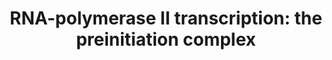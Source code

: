 ---
annotations:
- id: PW:0000127
  parent: regulatory pathway
  type: Pathway Ontology
  value: RNA polymerase II transcription pathway
- id: PW:0000004
  parent: regulatory pathway
  type: Pathway Ontology
  value: regulatory pathway
authors:
- Jmlohmann
- Egonw
- Khanspers
- Duan
citedin: ''
communities: []
description: 'RNA Polymerase II transcription: the preinitiation complex.'
last-edited: 2025-08-07
ndex: null
organisms:
- Homo sapiens
redirect_from:
- /index.php/Pathway:WP5563
- /instance/WP5563
- /instance/WP5563_r140196
revision: r140196
schema-jsonld:
- '@context': https://schema.org/
  '@id': https://wikipathways.github.io/pathways/WP5563.html
  '@type': Dataset
  creator:
    '@type': Organization
    name: WikiPathways
  description: 'RNA Polymerase II transcription: the preinitiation complex.'
  keywords:
  - CCNC
  - CDK8
  - CTDP1
  - ELK1
  - ERCC3
  - GTF2A1
  - GTF2B
  - GTF2E2
  - GTF2F1
  - MED1
  - MED10
  - MED11
  - MED12
  - MED13
  - MED14
  - MED15
  - MED16
  - MED17
  - MED18
  - MED19
  - MED20
  - MED21
  - MED22
  - MED23
  - MED24
  - MED25
  - MED26
  - MED27
  - MED28
  - MED29
  - MED30
  - MED31
  - MED4
  - MED6
  - MED7
  - MED8
  - MED9
  - NELFA
  - NELFB
  - NELFCD
  - NELFE
  - POLR2A
  - POLR2B
  - POLR2C
  - POLR2D
  - POLR2E
  - POLR2F
  - POLR2G
  - POLR2H
  - POLR2I
  - POLR2J
  - POLR2K
  - POLR2L
  - POLR2M
  - TAF1
  - TAF10
  - TAF11
  - TAF12
  - TAF13
  - TAF2
  - TAF3
  - TAF4
  - TAF5
  - TAF6
  - TAF7
  - TAF8
  - TAF9
  - TBP
  - THRA
  license: CC0
  name: 'RNA-polymerase II transcription: the preinitiation complex'
seo: CreativeWork
title: 'RNA-polymerase II transcription: the preinitiation complex'
wpid: WP5563
---